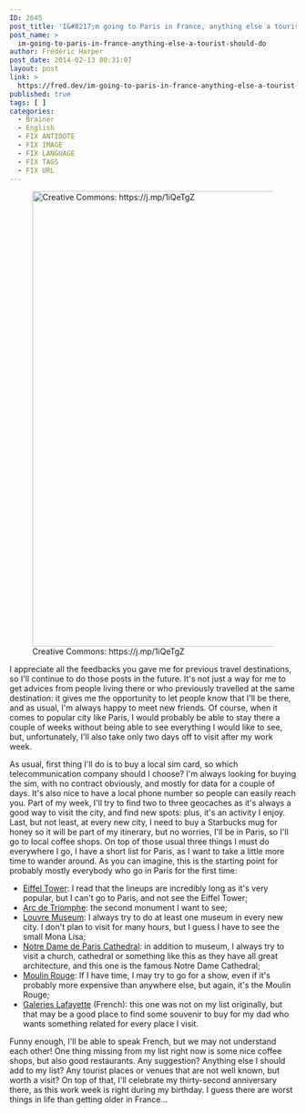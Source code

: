 ```yaml
---
ID: 2645
post_title: 'I&#8217;m going to Paris in France, anything else a tourist should do?'
post_name: >
  im-going-to-paris-in-france-anything-else-a-tourist-should-do
author: Frédéric Harper
post_date: 2014-02-13 00:31:07
layout: post
link: >
  https://fred.dev/im-going-to-paris-in-france-anything-else-a-tourist-should-do/
published: true
tags: [ ]
categories:
  - Brainer
  - English
  - FIX ANTIDOTE
  - FIX IMAGE
  - FIX LANGUAGE
  - FIX TAGS
  - FIX URL
---
```

<figure><img alt="Creative Commons: https://j.mp/1iQeTgZ" src="http://fred.dev/wp-content/uploads/2014/02/paris.jpg" width="600" height="800" /><figcaption> Creative Commons: https://j.mp/1iQeTgZ</figcaption></figure>
I appreciate all the feedbacks you gave me for previous travel destinations, so I'll continue to do those posts in the future. It's not just a way for me to get advices from people living there or who previously travelled at the same destination: it gives me the opportunity to let people know that I'll be there, and as usual, I'm always happy to meet new friends. Of course, when it comes to popular city like Paris, I would probably be able to stay there a couple of weeks without being able to see everything I would like to see, but, unfortunately, I'll also take only two days off to visit after my work week.

As usual, first thing I'll do is to buy a local sim card, so which telecommunication company should I choose? I'm always looking for buying the sim, with no contract obviously, and mostly for data for a couple of days. It's also nice to have a local phone number so people can easily reach you. Part of my week, I'll try to find two to three geocaches as it's always a good way to visit the city, and find new spots: plus, it's an activity I enjoy. Last, but not least, at every new city, I need to buy a Starbucks mug for honey so it will be part of my itinerary, but no worries, I'll be in Paris, so I'll go to local coffee shops. On top of those usual three things I must do everywhere I go, I have a short list for Paris, as I want to take a little more time to wander around. As you can imagine, this is the starting point for probably mostly everybody who go in Paris for the first time:

*   [Eiffel Tower][1]: I read that the lineups are incredibly long as it's very popular, but I can't go to Paris, and not see the Eiffel Tower;
*   [Arc de Triomphe][2]: the second monument I want to see;
*   [Louvre Museum][3]: I always try to do at least one museum in every new city. I don't plan to visit for many hours, but I guess I have to see the small Mona Lisa;
*   [Notre Dame de Paris Cathedral][4]: in addition to museum, I always try to visit a church, cathedral or something like this as they have all great architecture, and this one is the famous Notre Dame Cathedral;
*   [Moulin Rouge][5]: If I have time, I may try to go for a show, even if it's probably more expensive than anywhere else, but again, it's the Moulin Rouge;
*   [Galeries Lafayette][6] (French): this one was not on my list originally, but that may be a good place to find some souvenir to buy for my dad who wants something related for every place I visit.

Funny enough, I'll be able to speak French, but we may not understand each other! One thing missing from my list right now is some nice coffee shops, but also good restaurants. Any suggestion? Anything else I should add to my list? Any tourist places or venues that are not well known, but worth a visit? On top of that, I'll celebrate my thirty-second anniversary there, as this work week is right during my birthday. I guess there are worst things in life than getting older in France...

 [1]: https://www.tour-eiffel.fr/en.html "Eiffel Tower website"
 [2]: http://www.paris-arc-de-triomphe.fr/en "Arc de Triomphe website"
 [3]: https://www.louvre.fr/en "Louvre Museum website"
 [4]: https://www.notredamedeparis.fr/ "Notre Dame de Paris Cathedral website"
 [5]: http://www.moulinrouge.fr/?lang=en "Moulin Rouge website"
 [6]: https://www.galerieslafayette.com/ "Galeries Lafayette website"